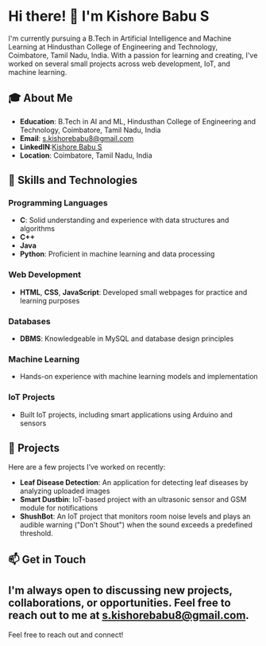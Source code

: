 # Hi there! 👋 I'm Kishore Babu S

I'm currently pursuing a B.Tech in Artificial Intelligence and Machine Learning at Hindusthan College of Engineering and Technology, Coimbatore, Tamil Nadu, India. With a passion for learning and creating, I've worked on several small projects across web development, IoT, and machine learning.

## 🎓 About Me

- **Education**: B.Tech in AI and ML, Hindusthan College of Engineering and Technology, Coimbatore, Tamil Nadu, India
- **Email**: [s.kishorebabu8@gmail.com](mailto:s.kishorebabu8@gmail.com)
- **LinkedIN**:[Kishore Babu S](https://www.linkedin.com/in/kishorebabu-s-3a0186263/)
- **Location**: Coimbatore, Tamil Nadu, India

## 🔧 Skills and Technologies

### Programming Languages
- **C**: Solid understanding and experience with data structures and algorithms
- **C++**
- **Java**
- **Python**: Proficient in machine learning and data processing

### Web Development
- **HTML**, **CSS**, **JavaScript**: Developed small webpages for practice and learning purposes

### Databases
- **DBMS**: Knowledgeable in MySQL and database design principles

### Machine Learning
- Hands-on experience with machine learning models and implementation

### IoT Projects
- Built IoT projects, including smart applications using Arduino and sensors

## 📂 Projects

Here are a few projects I’ve worked on recently:

- **Leaf Disease Detection**: An application for detecting leaf diseases by analyzing uploaded images
- **Smart Dustbin**: IoT-based project with an ultrasonic sensor and GSM module for notifications
- **ShushBot**: An IoT project that monitors room noise levels and plays an audible warning ("Don't Shout") when the sound exceeds a predefined threshold.

## 📫 Get in Touch

I'm always open to discussing new projects, collaborations, or opportunities. Feel free to reach out to me at [s.kishorebabu8@gmail.com](mailto:s.kishorebabu8@gmail.com).
---

Feel free to reach out and connect!
